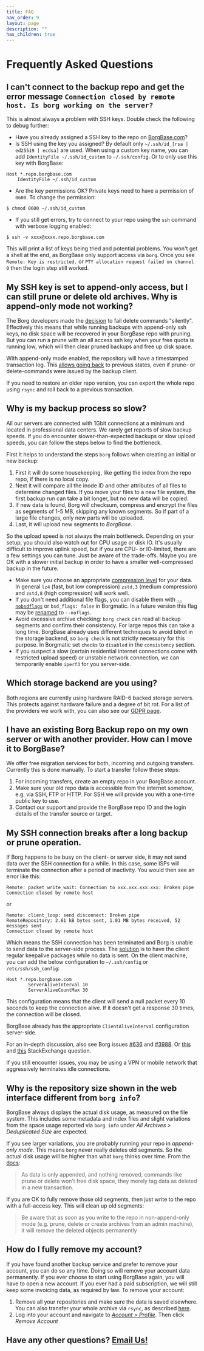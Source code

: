 ```yaml
---
title: FAQ
nav_order: 9
layout: page
description: ""
has_children: true
---
```

# Frequently Asked Questions

## I can't connect to the backup repo and get the error message `Connection closed by remote host. Is borg working on the server?`

This is almost always a problem with SSH keys. Double check the following to debug further:

- Have you already assigned a SSH key to the repo on [BorgBase.com](https://www.borgbase.com)?
- Is SSH using the key you assigned? By default only `~/.ssh/id_[rsa | ed25519 | ecdsa]` are used. When using a custom key name, you can add `IdentityFile ~/.ssh/id_custom` to `~/.ssh/config`. Or to only use this key with BorgBase:

```
Host *.repo.borgbase.com
    IdentityFile ~/.ssh/id_custom
```

- Are the key permissions OK? Private keys need to have a permission of `0600`. To change the permission:

```
$ chmod 0600 ~/.ssh/id_custom
```

- If you still get errors, try to connect to your repo using the `ssh` command with verbose logging enabled:

```
$ ssh -v xxxx@xxxx.repo.borgbase.com
```

This will print a list of keys being tried and potential problems. You won't get a shell at the end, as BorgBase only support access via `borg`. Once you see `Remote: Key is restricted.` or `PTY allocation request failed on channel 0` then the login step still worked.

## My SSH key is set to append-only access, but I can still prune or delete old archives. Why is append-only mode not working?

The Borg developers made the [decision](https://github.com/borgbackup/borg/issues/3504#issuecomment-354764028) to fail delete commands "silently". Effectively this means that while running backups with append-only ssh keys, no disk space will be recovered in your BorgBase repo with pruning. But you can run a prune with an all access ssh key when your free quota is running low, which will then clear pruned backups and free up disk space.

With append-only mode enabled, the repository will have a timestamped transaction log. This [allows going back](https://borgbackup.readthedocs.io/en/stable/usage/notes.html#append-only-mode) to previous states, even if prune- or delete-commands were issued by the backup client.

If you need to restore an older repo version, you can export the whole repo using `rsync` and roll back to a previous transaction.



## Why is my backup process so slow?

All our servers are connected with 1Gbit connections at a minimum and located in professional data centers. We rarely get reports of slow backup speeds. If you do encounter slower-than-expected backups or slow upload speeds, you can follow the steps below to find the bottleneck.

First it helps to understand the steps `borg` follows when creating an initial or new backup:

1. First it will do some housekeeping, like getting the index from the repo repo, if there is no local copy.
2. Next it will compare all the inode ID and other attributes of all files to determine changed files. If you move your files to a new file system, the first backup run can take a bit longer, but no new data will be copied.
3. If new data is found, Borg will checksum, compress and encrypt the files as segments of 1-5 MB, skipping any known segments. So if part of a large file changes, only new parts will be uploaded.
4. Last, it will upload new segments to *BorgBase*.

So the upload speed is not always the main bottleneck. Depending on your setup, you should also watch out for CPU usage or disk IO. It's usually difficult to improve uplink speed, but if you are CPU- or IO-limited, there are a few settings you can tune. Just be aware of the trade-offs. Maybe you are OK with a slower initial backup in order to have a smaller well-compressed backup in the future.

- Make sure you choose an appropriate [compression level](https://borgbackup.readthedocs.io/en/stable/usage/help.html?highlight=compression#borg-help-compression) for your data. In general `lz4` (fast, but low compression) `zstd,3` (medium compression) and `zstd,8` (high compression) will work well.
- If you don't need additional file flags, you can disable them with [`--nobsdflags`](https://borgbackup.readthedocs.io/en/stable/usage/notes.html#nobsdflags) or `bsd_flags: false` in Borgmatic. In a future version this flag may be [renamed](https://github.com/borgbackup/borg/issues/4489) to `--noflags`.
- Avoid excessive archive checking: `borg check` can read all backup segments and confirm their consistency. For large repos this can take a long time. BorgBase already uses different techniques to avoid bitrot in the storage backend, so `borg check` is not strictly necessary for this purpose. In Borgmatic set `checks` to `disabled` in the `consistency` section.
- If you suspect a slow (certain residential internet connections come with restricted upload speed) or unstable network connection, we can temporarily enable `iperf3` for you server-side.

## Which storage backend are you using?

Both regions are currently using hardware RAID-6 backed storage servers. This protects against hardware failure and a degree of bit rot. For a list of the providers we work with, you can also see our [GDPR page](https://www.borgbase.com/gdpr).

## I have an existing Borg Backup repo on my own server or with another provider. How can I move it to BorgBase?

We offer free migration services for both, incoming and outgoing transfers. Currently this is done manually. To start a transfer follow these steps:

1. For incoming transfers, create an empty repo in your BorgBase account.
2. Make sure your old repo data is accessible from the internet somehow, e.g. via SSH, FTP or HTTP. For SSH we will provide you with a one-time public key to use.
3. Contact our support and provide the BorgBase repo ID and the login details of the transfer source or target.

## My SSH connection breaks after a long backup or prune operation.

If Borg happens to be busy on the client- or server side, it may not send data over the SSH connection for a while. In this case, some ISPs will terminate the connection after a period of inactivity. You would then see an error like this:

```
Remote: packet_write_wait: Connection to xxx.xxx.xxx.xxx: Broken pipe
Connection closed by remote host
```

or

```
Remote: client_loop: send disconnect: Broken pipe
RemoteRepository: 2.61 kB bytes sent, 1.01 MB bytes received, 52 messages sent
Connection closed by remote host
```

Which means the SSH connection has been terminated and Borg is unable to send data to the server-side process. The [solution](https://github.com/borgbackup/borg/issues/3988#issuecomment-478807213) is to have the client regular keepalive packages while no data is sent. On the client machine, you can add the below configuration to `~/.ssh/config` or `/etc/ssh/ssh_config`:

```
Host *.repo.borgbase.com
        ServerAliveInterval 10
        ServerAliveCountMax 30
```

This configuration means that the client will send a null packet every 10 seconds to keep the connection alive. If it doesn't get a response 30 times, the connection will be closed.

BorgBase already has the appropriate `ClientAliveInterval` configuration server-side.

For an in-depth discussion, also see Borg issues [#636](https://github.com/borgbackup/borg/issues/636) and [#3988](https://github.com/borgbackup/borg/issues/3988). Or [this](https://askubuntu.com/a/354245) and [this](https://unix.stackexchange.com/questions/3026/what-options-serveraliveinterval-and-clientaliveinterval-in-sshd-config-exac) StackExchange question.

If you still encounter issues, you may be using a VPN or mobile network that aggressively terminates idle connections.

## Why is the repository size shown in the web interface different from `borg info`?

BorgBase always displays the actual disk usage, as measured on the file system. This includes some metadata and index files and slight variations from the space usage reported via `borg info` under *All Archives > Deduplicated Size* are expected.

If you see larger variations, you are probably running your repo in *append-only mode*. This means `borg` never really deletes old segments. So the actual disk usage will be higher than what `borg` thinks over time. From the [docs](https://borgbackup.readthedocs.io/en/stable/usage/notes.html#append-only-mode):

> As data is only appended, and nothing removed, commands like prune or delete won’t free disk space, they merely tag data as deleted in a new transaction.

If you are OK to fully remove those old segments, then just write to the repo with a full-access key. This will clean up old segments:

> Be aware that as soon as you write to the repo in non-append-only mode (e.g. prune, delete or create archives from an admin machine), it will remove the deleted objects permanently


## How do I fully remove my account?

If you have found another backup service and prefer to remove your account, you can do so any time. Doing so will remove your account data permanently. If you ever choose to start using BorgBase again, you will have to open a new account. If you ever had a paid subscription, we will still keep some invoicing data, as required by law. To remove your account:

1. Remove all your repositories and make sure the data is saved elsewhere. You can also transfer your whole archive via `rsync`, as described [here](import).
2. Log into your account and navigate to [*Account > Profile*](https://www.borgbase.com/account?tab=6). Then click *Remove Account*

## Have any other questions? [Email Us!](mailto:hello@borgbase.com)
